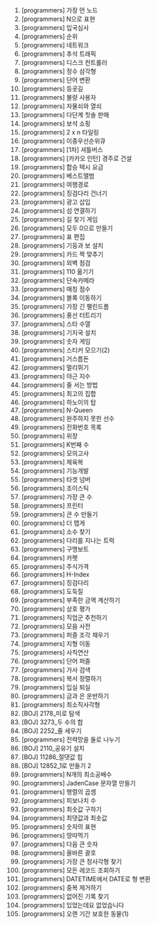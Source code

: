 1. [programmers] 가장 먼 노드
2. [programmers] N으로 표현
3. [programmers] 입국심사
4. [programmers] 순위
5. [programmers] 네트워크
6. [programmers] 추석 트래픽
7. [programmers] 디스크 컨트롤러
8. [programmers] 정수 삼각형
9. [programmers] 단어 변환
10. [programmers] 등굣길
11. [programmers] 불량 사용자
12. [programmers] 자물쇠와 열쇠
13. [programmers] 다단계 칫솔 판매
14. [programmers] 보석 쇼핑
15. [programmers] 2 x n 타일링
16. [programmers] 이중우선순위큐
17. [programmers] [1차] 셔틀버스
18. [programmers] [카카오 인턴] 경주로 건설
19. [programmers] 합승 택시 요금
20. [programmers] 베스트앨범
21. [programmers] 여행경로
22. [programmers] 징검다리 건너기
23. [programmers] 광고 삽입
24. [programmers] 섬 연결하기
25. [programmers] 길 찾기 게임
26. [programmers] 모두 0으로 만들기
27. [programmers] 표 편집
28. [programmers] 기둥과 보 설치
29. [programmers] 카드 짝 맞추기
30. [programmers] 외벽 점검
31. [programmers] 110 옮기기
32. [programmers] 단속카메라
33. [programmers] 매칭 점수
34. [programmers] 블록 이동하기
35. [programmers] 가장 긴 팰린드롬
36. [programmers] 풍선 터트리기
37. [programmers] 스타 수열
38. [programmers] 기지국 설치
39. [programmers] 숫자 게임
40. [programmers] 스티커 모으기(2)
41. [programmers] 거스름돈
42. [programmers] 멀리뛰기
43. [programmers] 야근 지수
44. [programmers] 줄 서는 방법
45. [programmers] 최고의 집합
46. [programmers] 하노이의 탑
47. [programmers] N-Queen
48. [programmers] 완주하지 못한 선수
49. [programmers] 전화번호 목록
50. [programmers] 위장
51. [programmers] K번째 수
52. [programmers] 모의고사
53. [programmers] 체육복
54. [programmers] 기능개발
55. [programmers] 타겟 넘버
56. [programmers] 조이스틱
57. [programmers] 가장 큰 수
58. [programmers] 프린터
59. [programmers] 큰 수 만들기
60. [programmers] 더 맵게
61. [programmers] 소수 찾기
62. [programmers] 다리를 지나는 트럭
63. [programmers] 구명보트
64. [programmers] 카펫
65. [programmers] 주식가격
66. [programmers] H-Index
67. [programmers] 징검다리
68. [programmers] 도둑질
69. [programmers] 부족한 금액 계산하기
70. [programmers] 상호 평가
71. [programmers] 직업군 추천하기
72. [programmers] 모음 사전
73. [programmers] 퍼즐 조각 채우기
74. [programmers] 지형 이동
75. [programmers] 사칙연산
76. [programmers] 단어 퍼즐
77. [programmers] 가사 검색
78. [programmers] 복서 정렬하기
79. [programmers] 입실 퇴실
80. [programmers] 금과 은 운반하기
81. [programmers] 최소직사각형
82. [BOJ] 2178_미로 탐색
83. [BOJ] 3273_두 수의 합
84. [BOJ] 2252_줄 세우기
85. [programmers] 전력망을 둘로 나누기
86. [BOJ] 2110_공유기 설치
87. [BOJ] 11286_절댓값 힙
88. [BOJ] 12852_1로 만들기 2
89. [programmers] N개의 최소공배수
90. [programmers] JadenCase 문자열 만들기
91. [programmers] 행렬의 곱셈
92. [programmers] 피보나치 수
93. [programmers] 최솟값 구하기
94. [programmers] 최댓값과 최솟값
95. [programmers] 숫자의 표현
96. [programmers] 땅따먹기
97. [programmers] 다음 큰 숫자
98. [programmers] 올바른 괄호
99. [programmers] 가장 큰 정사각형 찾기
100. [programmers] 모든 레코드 조회하기
101. [programmers] DATETIME에서 DATE로 형 변환
102. [programmers] 중복 제거하기
103. [programmers] 없어진 기록 찾기
104. [programmers] 있었는데요 없었습니다
105. [programmers] 오랜 기간 보호한 동물(1)